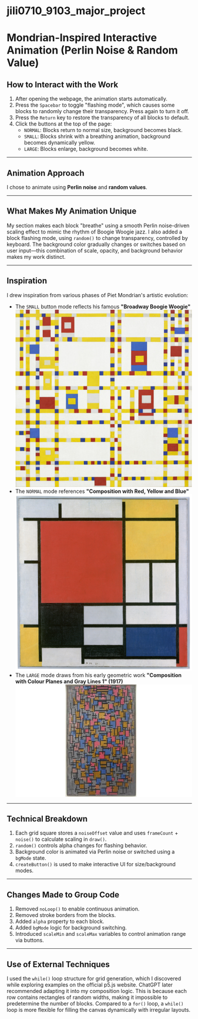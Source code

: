 # jili0710_9103_major_project
# Mondrian-Inspired Interactive Animation (Perlin Noise & Random Value)
## How to Interact with the Work

1. After opening the webpage, the animation starts automatically.
2. Press the `Spacebar` to toggle "flashing mode", which causes some blocks to randomly change their transparency. Press again to turn it off.
3. Press the `Return` key to restore the transparency of all blocks to default.
4. Click the buttons at the top of the page:
   - `NORMAL`: Blocks return to normal size, background becomes black.
   - `SMALL`: Blocks shrink with a breathing animation, background becomes dynamically yellow.
   - `LARGE`: Blocks enlarge, background becomes white.

---

## Animation Approach

I chose to animate using **Perlin noise** and **random values**.

---

## What Makes My Animation Unique

My section makes each block "breathe" using a smooth Perlin noise-driven scaling effect to mimic the rhythm of Boogie Woogie jazz. I also added a block flashing mode, using `random()` to change transparency, controlled by keyboard. The background color gradually changes or switches based on user input—this combination of scale, opacity, and background behavior makes my work distinct.

---

## Inspiration

I drew inspiration from various phases of Piet Mondrian's artistic evolution:
- The `SMALL` button mode reflects his famous **"Broadway Boogie Woogie"**
![](assets/broadway_boogie_woogie.jpeg)
- The `NORMAL` mode references **"Composition with Red, Yellow and Blue"**
![](assets/red_yellow_blue.jpg)
- The `LARGE` mode draws from his early geometric work **"Composition with Colour Planes and Gray Lines 1" (1917)**
![](assets/composition_gray_lines.jpg)

---

## Technical Breakdown

1. Each grid square stores a `noiseOffset` value and uses `frameCount` + `noise()` to calculate scaling in `draw()`.
2. `random()` controls alpha changes for flashing behavior.
3. Background color is animated via Perlin noise or switched using a `bgMode` state.
4. `createButton()` is used to make interactive UI for size/background modes.

---

## Changes Made to Group Code

1. Removed `noLoop()` to enable continuous animation.
2. Removed stroke borders from the blocks.
3. Added `alpha` property to each block.
4. Added `bgMode` logic for background switching.
5. Introduced `scaleMin` and `scaleMax` variables to control animation range via buttons.

---

## Use of External Techniques

I used the `while()` loop structure for grid generation, which I discovered while exploring examples on the official p5.js website. ChatGPT later recommended adapting it into my composition logic. This is because each row contains rectangles of random widths, making it impossible to predetermine the number of blocks. Compared to a `for()` loop, a `while()` loop is more flexible for filling the canvas dynamically with irregular layouts.

